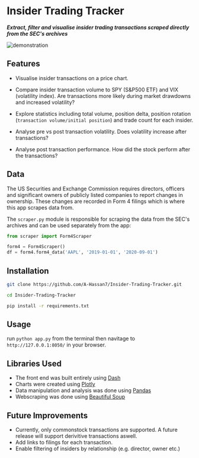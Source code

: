 # Insider Trading Tracker
 
***Extract, filter and visualise insider trading transactions scraped directly from the SEC's archives***

![demonstration](demo/demo.gif)


## Features
* Visualise insider transactions on a price chart.
  
* Compare insider transaction volume to SPY (S&P500 ETF) and VIX (volatility index). Are transactions more likely during market drawdowns and increased volatility?
  
* Explore statistics including total volume, position delta, position rotation (```transaction volume/initial position```) and trade count for each insider.
  
* Analyse pre vs post transaction volatility. Does volatility increase after transactions?
  
* Analyse post transaction performance. How did the stock perform after the transactions?


## Data
The US Securities and Exchange Commission requires directors, officers and significant owners of publicly listed companies to report changes in ownership. These changes are recorded in Form 4 filings which is where this app scrapes data from.

The ```scraper.py``` module is responsible for scraping the data from the SEC's archives and can be used separately from the app:

```python
from scraper import Form4Scraper

form4 = Form4Scraper()
df = form4.form4_data('AAPL', '2019-01-01', '2020-09-01')
```

## Installation
```bash
git clone https://github.com/A-Hassan7/Insider-Trading-Tracker.git

cd Insider-Trading-Tracker

pip install -r requirements.txt
```

## Usage
run ```python app.py``` from the terminal then navitage to ```http://127.0.0.1:8050/``` in your browser.

## Libraries Used
*  The front end was built entirely using [Dash](https://github.com/plotly/dash)
*  Charts were created using [Plotly](https://github.com/plotly/plotly.py)
*  Data manipulation and analysis was done using [Pandas](https://github.com/pandas-dev/pandas)
*  Webscraping was done using [Beautiful Soup](https://www.crummy.com/software/BeautifulSoup/bs4/doc/)

## Future Improvements
* Currently, only commonstock transactions are supported. A future release will support derivitive transactions aswell.
* Add links to filings for each transaction.
* Enable filtering of insiders by relationship (e.g. director, owner etc.)


